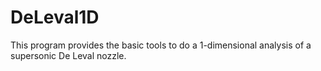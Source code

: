 # DeLeval1D
This program provides the basic tools to do a 1-dimensional analysis of a supersonic De Leval nozzle.

